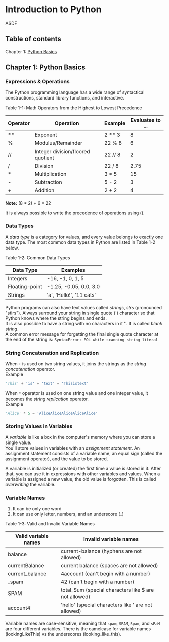 # Introduction to Python

ASDF

## Table of contents

Chapter 1: [Python Basics]()

## Chapter 1: Python Basics

### Expressions & Operations

The Python programming language has a wide range of syntactical constructions, standard library functions, and interactive.


Table 1-1: Math Operators from the Highest to Lowest Precedence

|   Operator | Operation                         |   Example | Evaluates to ...
| ---------- | -----------                       | --------- | -----------------
|         ** | Exponent                          |    2 ** 3 | 8
|          % | Modulus/Remainder                 |    22 % 8 | 6
|         // | Integer division/floored quotient |   22 // 8 | 2
|          / | Division                          |    22 / 8 | 2.75
|          * | Multiplication                    |     3 * 5 | 15
|          - | Subtraction                       |     5 - 2 | 3
|          + | Addition                          |     2 + 2 | 4

**Note:** (8 * 2) + 6 = 22

It is always possible to write the precedence of operations using ().

### Data Types

A *data type* is a category for values, and every value belongs to exactly one data type.
The most common data types in Python are listed in Table 1-2 below.

Table 1-2: Common Data Types

|      Data Type | Examples                 |
|    ----------- | ----------               |
|       Integers | -16, -1, 0, 1, 5         |
| Floating-point | -1.25, -0.05, 0.0, 3.0   |
|        Strings | 'a', 'Hello!', '11 cats' |

Python programs can also have text values called *strings*, *strs* (pronounced "stirs").
Always surround your string in single quote (') character so that Python knows where the string begins and ends.\
It is also possible to have a string with no characters in it ''.
It is called *blank string*.\
A common error message for forgetting the final single quote character at the end of the string is: `SyntaxError: EOL while scanning string literal`

### String Concatenation and Replication

When `+` is used on two string values, it joins the strings as the *string concatenation* operator.\
Example

```python
'This' + 'is' + 'text' = 'Thisistext'
```

When `*` operator is used on one string value and one integer value, it becomes the *string replication* operator.\
Example

```python
'Alice' * 5 = 'AliceAliceAliceAliceAlice'
```

### Storing Values in Variables

A *variable* is like a box in the computer's memory where you can store a single value.\
You'll store values in variables with an *assignment statement*.
An assignment statement consists of a variable name, an equal sign (called the assignment operator), and the value to be stored.

A variable is initialized (or created) the first time a value is stored in it.
After that, you can use it in expressions with other variables and values.
When a variable is assigned a new value, the old value is forgotten.
This is called *overwriting* the variable.

### Variable Names

1. It can be only one word
2. It can use only letter, numbers, and an underscore (_)

Table 1-3: Valid and Invalid Variable Names

|   Valid variable names | Invalid variable names                                |
| ---------------------- | ------------------------                              |
|                balance | current-balance (hyphens are not allowed)             |
|         currentBalance | current balance (spaces are not allowed)              |
|        current_balance | 4account (can't begin with a number)                  |
|                  _spam | 42 (can't begin with a number)                        |
|                   SPAM | total_$um (special characters like $ are not allowed) |
|               account4 | 'hello' (special characters like ' are not allowed)   |

Variable names are case-sensitive, meaning that `spam`, `SPAM`, `Spam`, and `sPaM` are four different variables.
There is the camelcase for variable names (lookingLikeThis) vs the underscores (looking_like_this).


